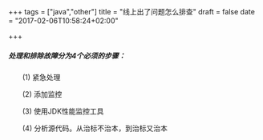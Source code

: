 +++
tags = ["java","other"]
title = "线上出了问题怎么排查"
draft = false
date = "2017-02-06T10:58:24+02:00"

+++



##### 处理和排除故障分为4个必须的步骤：

　　(1) 紧急处理

　　(2) 添加监控

　　(3) 使用JDK性能监控工具

　　(4) 分析源代码。从治标不治本，到治标又治本






